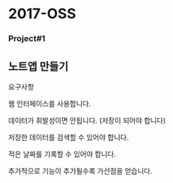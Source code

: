 # **2017-OSS**

### Project#1

## 노트앱 만들기

요구사항

웹 인터페이스를 사용합니다.

데이터가 휘발성이면 안됩니다. (저장이 되어야 합니다)

저장한 데이터를 검색할 수 있어야 합니다.

적은 날짜를 기록할 수 있어야 합니다.

추가적으로 기능이 추가될수록 가산점을 얻습니다.
